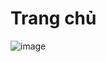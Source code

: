 # Trang chủ
![image](https://github.com/nguyenduykhanghuflit/MilkShop/assets/76279360/ed55c3a6-b343-4b12-9219-13d312917148)
